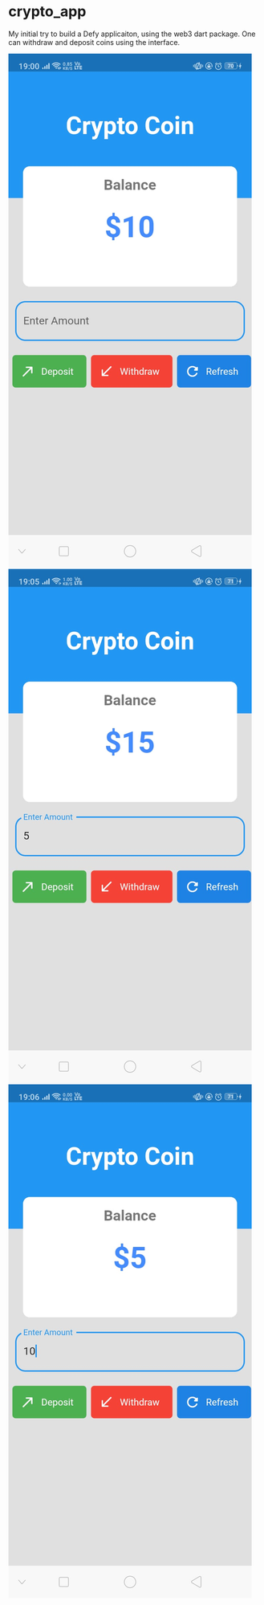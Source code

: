 # crypto_app

My initial try to build a Defy applicaiton, using the web3 dart package.
One can withdraw and deposit coins using the interface.

![plot](./assets/images/1.jpeg )
![plot](./assets/images/2.jpeg)
![plot](./assets/images/3.jpeg)
